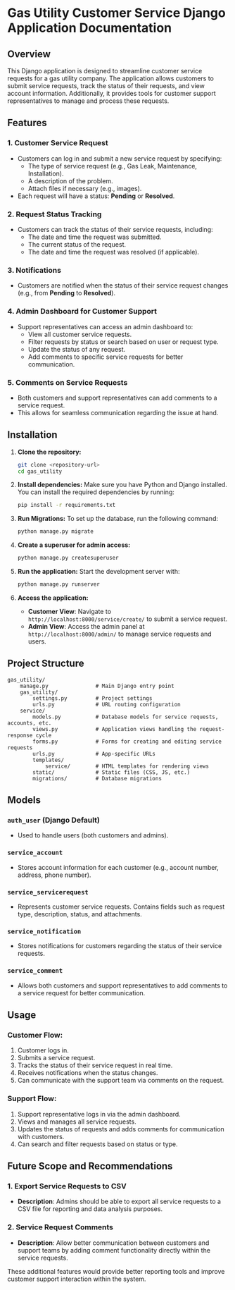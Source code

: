 
# Gas Utility Customer Service Django Application Documentation

## Overview
This Django application is designed to streamline customer service requests for a gas utility company. The application allows customers to submit service requests, track the status of their requests, and view account information. Additionally, it provides tools for customer support representatives to manage and process these requests.

## Features

### 1. **Customer Service Request**
- Customers can log in and submit a new service request by specifying:
  - The type of service request (e.g., Gas Leak, Maintenance, Installation).
  - A description of the problem.
  - Attach files if necessary (e.g., images).
- Each request will have a status: **Pending** or **Resolved**.

### 2. **Request Status Tracking**
- Customers can track the status of their service requests, including:
  - The date and time the request was submitted.
  - The current status of the request.
  - The date and time the request was resolved (if applicable).

### 3. **Notifications**
- Customers are notified when the status of their service request changes (e.g., from **Pending** to **Resolved**).

### 4. **Admin Dashboard for Customer Support**
- Support representatives can access an admin dashboard to:
  - View all customer service requests.
  - Filter requests by status or search based on user or request type.
  - Update the status of any request.
  - Add comments to specific service requests for better communication.

### 5. **Comments on Service Requests**
- Both customers and support representatives can add comments to a service request.
- This allows for seamless communication regarding the issue at hand.

## Installation

1. **Clone the repository:**
    ```bash
    git clone <repository-url>
    cd gas_utility
    ```

2. **Install dependencies:**
    Make sure you have Python and Django installed. You can install the required dependencies by running:
    ```bash
    pip install -r requirements.txt
    ```

3. **Run Migrations:**
    To set up the database, run the following command:
    ```bash
    python manage.py migrate
    ```

4. **Create a superuser for admin access:**
    ```bash
    python manage.py createsuperuser
    ```

5. **Run the application:**
    Start the development server with:
    ```bash
    python manage.py runserver
    ```

6. **Access the application:**
   - **Customer View**: Navigate to `http://localhost:8000/service/create/` to submit a service request.
   - **Admin View**: Access the admin panel at `http://localhost:8000/admin/` to manage service requests and users.

## Project Structure

```
gas_utility/
    manage.py               # Main Django entry point
    gas_utility/
        settings.py         # Project settings
        urls.py             # URL routing configuration
    service/
        models.py           # Database models for service requests, accounts, etc.
        views.py            # Application views handling the request-response cycle
        forms.py            # Forms for creating and editing service requests
        urls.py             # App-specific URLs
        templates/
            service/        # HTML templates for rendering views
        static/             # Static files (CSS, JS, etc.)
        migrations/         # Database migrations
```

## Models

### `auth_user` (Django Default)
- Used to handle users (both customers and admins).

### `service_account`
- Stores account information for each customer (e.g., account number, address, phone number).

### `service_servicerequest`
- Represents customer service requests. Contains fields such as request type, description, status, and attachments.

### `service_notification`
- Stores notifications for customers regarding the status of their service requests.

### `service_comment`
- Allows both customers and support representatives to add comments to a service request for better communication.

## Usage

### Customer Flow:
1. Customer logs in.
2. Submits a service request.
3. Tracks the status of their service request in real time.
4. Receives notifications when the status changes.
5. Can communicate with the support team via comments on the request.

### Support Flow:
1. Support representative logs in via the admin dashboard.
2. Views and manages all service requests.
3. Updates the status of requests and adds comments for communication with customers.
4. Can search and filter requests based on status or type.

## Future Scope and Recommendations

### 1. **Export Service Requests to CSV**
- **Description**: Admins should be able to export all service requests to a CSV file for reporting and data analysis purposes.

### 2. **Service Request Comments**
- **Description**: Allow better communication between customers and support teams by adding comment functionality directly within the service requests.

These additional features would provide better reporting tools and improve customer support interaction within the system.
